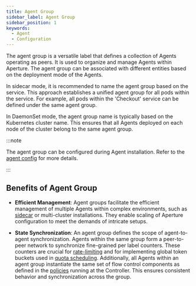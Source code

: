 ```yaml
---
title: Agent Group
sidebar_label: Agent Group
sidebar_position: 1
keywords:
  - Agent
  - Configuration
---
```


The agent group is a versatile label that defines a collection of Agents
operating as peers. It is used to organize and manage Agents within Aperture.
The agent group can be associated with different entities based on the
deployment mode of the Agents.

In sidecar mode, it is recommended to name the agent group based on the service.
This approach establishes a unified agent group for all pods within the service.
For example, all pods within the 'Checkout' service can be defined under the
same agent group.

In DaemonSet mode, the agent group name is typically based on the Kubernetes
cluster name. This ensures that all Agents deployed on each node of the cluster
belong to the same agent group.

:::note

The agent group can be configured during Agent installation. Refer to the
[agent config](/reference/configuration/agent.md#agent-info-config) for more
details.

:::

<!-- vale off -->

## Benefits of Agent Group

<!-- vale on -->

- **Efficient Management**: Agent groups facilitate the efficient management of
  multiple Agents within complex environments, such as
  [sidecar](/aperture-for-infra/agent/kubernetes/operator/sidecar.md) or
  multi-cluster installations. They enable scaling of Aperture configuration to
  meet the demands of intricate setups.

- **State Synchronization**: An agent group defines the scope of agent-to-agent
  synchronization. Agents within the same group form a peer-to-peer network to
  synchronize fine-grained per label counters. These counters are crucial for
  [rate-limiting](/concepts/rate-limiter.md) and for implementing global token
  buckets used in
  [quota scheduling](/concepts/request-prioritization/quota-scheduler.md).
  Additionally, all Agents within an agent group instantiate the same set of
  flow control components as defined in the
  [policies](/concepts/advanced/policy.md) running at the Controller. This
  ensures consistent behavior and synchronization across the group.

